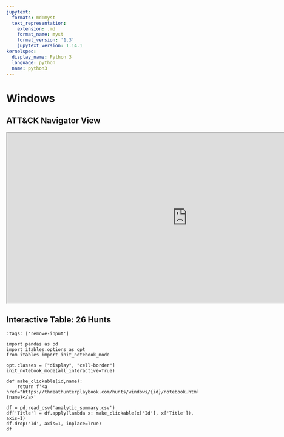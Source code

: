 ```yaml
---
jupytext:
  formats: md:myst
  text_representation:
    extension: .md
    format_name: myst
    format_version: '1.3'
    jupytext_version: 1.14.1
kernelspec:
  display_name: Python 3
  language: python
  name: python3
---
```


# Windows

## ATT&CK Navigator View

<iframe src="https://mitre-attack.github.io/attack-navigator/enterprise/#layerURL=https%3A%2F%2Fraw.githubusercontent.com%2FOTRF%2FThreatHunter-Playbook%2Fmaster%2Fdocs%2Fhunts%2Fwindows%2Fattack_navigator.json&tabs=false&selecting_techniques=false" width="950" height="450"></iframe>

## Interactive Table: 26 Hunts

```{code-cell} Ipython3
:tags: ['remove-input']

import pandas as pd
import itables.options as opt
from itables import init_notebook_mode

opt.classes = ["display", "cell-border"]
init_notebook_mode(all_interactive=True)

def make_clickable(id,name):
    return f'<a href="https://threathunterplaybook.com/hunts/windows/{id}/notebook.html">{name}</a>'

df = pd.read_csv('analytic_summary.csv')
df['Title'] = df.apply(lambda x: make_clickable(x['Id'], x['Title']), axis=1)
df.drop('Id', axis=1, inplace=True)
df
```
